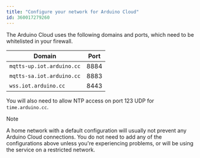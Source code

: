 ```yaml
---
title: "Configure your network for Arduino Cloud"
id: 360017279260
---
```


The Arduino Cloud uses the following domains and ports, which need to be whitelisted in your firewall.

| Domain                    | Port |
| ------------------------- | ---- |
| `mqtts-up.iot.arduino.cc` | 8884 |
| `mqtts-sa.iot.arduino.cc` | 8883 |
| `wss.iot.arduino.cc`      | 8443 |

You will also need to allow NTP access on port 123 UDP for `time.arduino.cc`.

> [!NOTE]
> A home network with a default configuration will usually not prevent any Arduino Cloud connections. You do not need to add any of the configurations above unless you're experiencing problems, or will be using the service on a restricted network.
